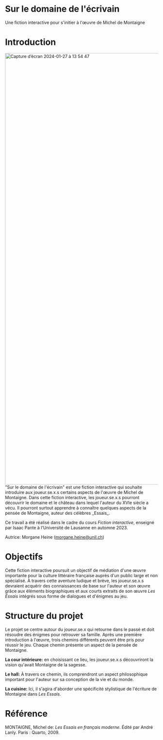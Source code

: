 # Sur le domaine de l'écrivain
Une fiction interactive pour s'initier à l'œuvre de Michel de Montaigne

# Introduction
<img width="1416" alt="Capture d’écran 2024-01-27 à 13 54 47" src="https://github.com/Morganeheine/Ledomainedel-crivain/assets/157886110/e0ae8b75-4b6a-45b5-b31b-8dccdc04b1d3">
"Sur le domaine de l'écrivain" est une fiction interactive qui souhaite introduire aux joueur.se.x.s certains aspects de l'œuvre de Michel de Montaigne. Dans cette fiction interactive, les joueur.se.x.s pourront découvrir le domaine et le château dans lequel l'auteur du XVIe siècle a vécu. Il pourront surtout apprendre à connaître quelques aspects de la pensée de Montaigne, auteur des célèbres _Essais_.

Ce travail a été réalisé dans le cadre du cours _Fiction interactive_, enseigné par Isaac Pante à l'Université de Lausanne en automne 2023.

Autrice: Morgane Heine (morgane.heine@unil.ch)

# Objectifs
Cette fiction interactive poursuit un objectif de médiation d'une œuvre importante pour la culture littéraire française auprès d'un public large et non spécialisé. À travers cette aventure ludique et brève, les joueur.se.x.s devraient acquérir des connaissances de base sur l'auteur et son œuvre grâce aux éléments biographiques et aux courts extraits de son œuvre _Les Essais_ intégrés sous forme de dialogues et d'énigmes au jeu.

# Structure du projet
Le projet se centre autour du joueur.se.x qui retourne dans le passé et doit résoudre des énigmes pour retrouver sa famille. Après une première introduction à l'œuvre, trois chemins différents peuvent être pris pour réussir le jeu. Chaque chemin présente un aspect de la pensée de Montaigne.  

**La cour intérieure:** en choisissant ce lieu, les joueur.se.x.s découvriront la vision qu'avait Montaigne de la sagesse.

**Le hall:** À travers ce chemin, ils comprendront un aspect philosophique important pour l'auteur sur sa conception de la vie et du monde.

**La cuisine:** Ici, il s'agira d'aborder une spécificité stylistique de l'écriture de Montaigne dans _Les Essais_.

# Référence
MONTAIGNE, Michel de: _Les Essais en français moderne_. Édité par André Lanly. Paris : Quarto, 2009.


